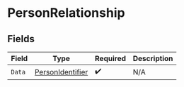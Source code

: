 # PersonRelationship


## Fields

| Field                                                           | Type                                                            | Required                                                        | Description                                                     |
| --------------------------------------------------------------- | --------------------------------------------------------------- | --------------------------------------------------------------- | --------------------------------------------------------------- |
| `Data`                                                          | [PersonIdentifier](../../Models/Components/PersonIdentifier.md) | :heavy_check_mark:                                              | N/A                                                             |